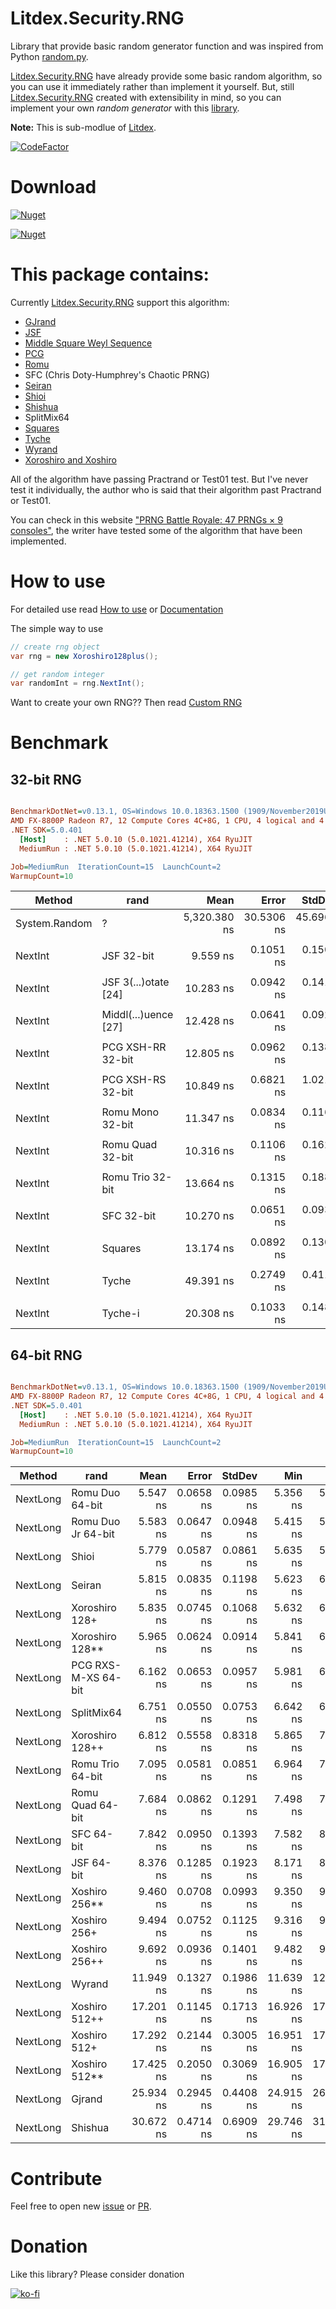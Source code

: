 # Litdex.Security.RNG

Library that provide basic random generator function and was inspired from Python [random.py](https://github.com/python/cpython/blob/master/Lib/random.py).

[Litdex.Security.RNG](https://github.com/Shiroechi/Litdex.Security.RNG) have already provide some basic random algorithm, so you can use it immediately rather than implement it yourself. But, still [Litdex.Security.RNG](https://github.com/Shiroechi/Litdex.Security.RNG) created with extensibility in mind, so you can implement your own *random generator* with this [library](https://github.com/Shiroechi/Litdex.Security.RNG).

**Note:** This is sub-modlue of [Litdex](https://github.com/Shiroechi/Litdex).

[![CodeFactor](https://www.codefactor.io/repository/github/shiroechi/litdex.security.rng/badge?style=for-the-badge)](https://www.codefactor.io/repository/github/shiroechi/litdex.security.rng)

# Download

[![Nuget](https://img.shields.io/nuget/v/litdex?label=Litdex&style=for-the-badge)](https://www.nuget.org/packages/Litdex/)

[![Nuget](https://img.shields.io/nuget/v/Litdex.Security.RNG?label=Litdex.Security.RNG&style=for-the-badge)](https://www.nuget.org/packages/Litdex.Security.RNG)

# This package contains:

Currently [Litdex.Security.RNG](https://github.com/Shiroechi/Litdex.Security.RNG) support this algorithm:

- [GJrand](http://gjrand.sourceforge.net/)
- [JSF](http://burtleburtle.net/bob/rand/smallprng.html)
- [Middle Square Weyl Sequence](https://en.wikipedia.org/wiki/Middle-square_method)
- [PCG](https://en.wikipedia.org/wiki/Permuted_congruential_generator)
- [Romu](http://romu-random.org/)
- SFC (Chris Doty-Humphrey's Chaotic PRNG)
- [Seiran](https://github.com/andanteyk/prng-seiran)
- [Shioi](https://github.com/andanteyk/prng-shioi)
- [Shishua](https://github.com/espadrine/shishua)
- SplitMix64
- [Squares](<https://en.wikipedia.org/wiki/Counter-based_random_number_generator_(CBRNG)#Squares_RNG>)
- [Tyche](https://www.researchgate.net/publication/233997772_Fast_and_Small_Nonlinear_Pseudorandom_Number_Generators_for_Computer_Simulation)
- [Wyrand](https://github.com/wangyi-fudan/wyhash)
- [Xoroshiro and Xoshiro](http://prng.di.unimi.it/)

All of the algorithm have passing Practrand or Test01 test. But I've never test it individually, the author who is said that their algorithm past Practrand or Test01.

You can check in this website ["PRNG Battle Royale: 47 PRNGs × 9 consoles"](https://rhet.dev/wheel/rng-battle-royale-47-prngs-9-consoles/), the writer have tested some of the algorithm that have been implemented.

# How to use

For detailed use read [How to use](https://github.com/Shiroechi/Litdex.Security.RNG/wiki/How-to-use)
or [Documentation](https://github.com/Shiroechi/Litdex.Security.RNG/wiki/Documentation)

The simple way to use

```C#
// create rng object
var rng = new Xoroshiro128plus();

// get random integer
var randomInt = rng.NextInt();
```

Want to create your own RNG?? Then read [Custom RNG](https://github.com/Shiroechi/Litdex.Security.RNG/wiki/Custom-RNG)

# Benchmark

## 32-bit RNG

``` ini

BenchmarkDotNet=v0.13.1, OS=Windows 10.0.18363.1500 (1909/November2019Update/19H2)
AMD FX-8800P Radeon R7, 12 Compute Cores 4C+8G, 1 CPU, 4 logical and 4 physical cores
.NET SDK=5.0.401
  [Host]    : .NET 5.0.10 (5.0.1021.41214), X64 RyuJIT
  MediumRun : .NET 5.0.10 (5.0.1021.41214), X64 RyuJIT

Job=MediumRun  IterationCount=15  LaunchCount=2  
WarmupCount=10  

```
|        Method |                 rand |         Mean |      Error |     StdDev |          Min |          Max | Ratio | RatioSD | Rank |  Gen 0 | Allocated |
|-------------- |--------------------- |-------------:|-----------:|-----------:|-------------:|-------------:|------:|--------:|-----:|-------:|----------:|
| System.Random |                    ? | 5,320.380 ns | 30.5306 ns | 45.6968 ns | 5,256.942 ns | 5,395.361 ns |  1.00 |    0.00 |    1 | 0.5341 |     280 B |
|               |                      |              |            |            |              |              |       |         |      |        |           |
|       NextInt |           JSF 32-bit |     9.559 ns |  0.1051 ns |  0.1507 ns |     9.291 ns |     9.994 ns |     ? |       ? |    1 |      - |         - |
|               |                      |              |            |            |              |              |       |         |      |        |           |
|       NextInt | JSF 3(...)otate [24] |    10.283 ns |  0.0942 ns |  0.1410 ns |    10.099 ns |    10.522 ns |     ? |       ? |    1 |      - |         - |
|               |                      |              |            |            |              |              |       |         |      |        |           |
|       NextInt | Middl(...)uence [27] |    12.428 ns |  0.0641 ns |  0.0920 ns |    12.310 ns |    12.694 ns |     ? |       ? |    1 |      - |         - |
|               |                      |              |            |            |              |              |       |         |      |        |           |
|       NextInt |    PCG XSH-RR 32-bit |    12.805 ns |  0.0962 ns |  0.1380 ns |    12.547 ns |    13.106 ns |     ? |       ? |    1 |      - |         - |
|               |                      |              |            |            |              |              |       |         |      |        |           |
|       NextInt |    PCG XSH-RS 32-bit |    10.849 ns |  0.6821 ns |  1.0210 ns |     8.613 ns |    12.409 ns |     ? |       ? |    1 |      - |         - |
|               |                      |              |            |            |              |              |       |         |      |        |           |
|       NextInt |     Romu Mono 32-bit |    11.347 ns |  0.0834 ns |  0.1169 ns |    11.136 ns |    11.532 ns |     ? |       ? |    1 |      - |         - |
|               |                      |              |            |            |              |              |       |         |      |        |           |
|       NextInt |     Romu Quad 32-bit |    10.316 ns |  0.1106 ns |  0.1621 ns |    10.075 ns |    10.737 ns |     ? |       ? |    1 |      - |         - |
|               |                      |              |            |            |              |              |       |         |      |        |           |
|       NextInt |     Romu Trio 32-bit |    13.664 ns |  0.1315 ns |  0.1886 ns |    13.373 ns |    14.166 ns |     ? |       ? |    1 |      - |         - |
|               |                      |              |            |            |              |              |       |         |      |        |           |
|       NextInt |           SFC 32-bit |    10.270 ns |  0.0651 ns |  0.0934 ns |    10.090 ns |    10.427 ns |     ? |       ? |    1 |      - |         - |
|               |                      |              |            |            |              |              |       |         |      |        |           |
|       NextInt |              Squares |    13.174 ns |  0.0892 ns |  0.1307 ns |    12.936 ns |    13.476 ns |     ? |       ? |    1 |      - |         - |
|               |                      |              |            |            |              |              |       |         |      |        |           |
|       NextInt |                Tyche |    49.391 ns |  0.2749 ns |  0.4114 ns |    48.846 ns |    49.951 ns |     ? |       ? |    1 |      - |         - |
|               |                      |              |            |            |              |              |       |         |      |        |           |
|       NextInt |              Tyche-i |    20.308 ns |  0.1033 ns |  0.1481 ns |    20.078 ns |    20.541 ns |     ? |       ? |    1 |      - |         - |

## 64-bit RNG

``` ini

BenchmarkDotNet=v0.13.1, OS=Windows 10.0.18363.1500 (1909/November2019Update/19H2)
AMD FX-8800P Radeon R7, 12 Compute Cores 4C+8G, 1 CPU, 4 logical and 4 physical cores
.NET SDK=5.0.401
  [Host]    : .NET 5.0.10 (5.0.1021.41214), X64 RyuJIT
  MediumRun : .NET 5.0.10 (5.0.1021.41214), X64 RyuJIT

Job=MediumRun  IterationCount=15  LaunchCount=2  
WarmupCount=10  

```
|   Method |                rand |      Mean |     Error |    StdDev |       Min |       Max | Rank |  Gen 0 | Allocated |
|--------- |-------------------- |----------:|----------:|----------:|----------:|----------:|-----:|-------:|----------:|
| NextLong |     Romu Duo 64-bit |  5.547 ns | 0.0658 ns | 0.0985 ns |  5.356 ns |  5.748 ns |    1 |      - |         - |
| NextLong |  Romu Duo Jr 64-bit |  5.583 ns | 0.0647 ns | 0.0948 ns |  5.415 ns |  5.853 ns |    1 |      - |         - |
| NextLong |               Shioi |  5.779 ns | 0.0587 ns | 0.0861 ns |  5.635 ns |  5.930 ns |    2 |      - |         - |
| NextLong |              Seiran |  5.815 ns | 0.0835 ns | 0.1198 ns |  5.623 ns |  6.113 ns |    2 |      - |         - |
| NextLong |      Xoroshiro 128+ |  5.835 ns | 0.0745 ns | 0.1068 ns |  5.632 ns |  6.007 ns |    2 |      - |         - |
| NextLong |     Xoroshiro 128** |  5.965 ns | 0.0624 ns | 0.0914 ns |  5.841 ns |  6.186 ns |    3 |      - |         - |
| NextLong | PCG RXS-M-XS 64-bit |  6.162 ns | 0.0653 ns | 0.0957 ns |  5.981 ns |  6.345 ns |    4 |      - |         - |
| NextLong |          SplitMix64 |  6.751 ns | 0.0550 ns | 0.0753 ns |  6.642 ns |  6.948 ns |    5 |      - |         - |
| NextLong |     Xoroshiro 128++ |  6.812 ns | 0.5558 ns | 0.8318 ns |  5.865 ns |  7.779 ns |    5 |      - |         - |
| NextLong |    Romu Trio 64-bit |  7.095 ns | 0.0581 ns | 0.0851 ns |  6.964 ns |  7.266 ns |    5 |      - |         - |
| NextLong |    Romu Quad 64-bit |  7.684 ns | 0.0862 ns | 0.1291 ns |  7.498 ns |  7.907 ns |    6 |      - |         - |
| NextLong |          SFC 64-bit |  7.842 ns | 0.0950 ns | 0.1393 ns |  7.582 ns |  8.023 ns |    7 |      - |         - |
| NextLong |          JSF 64-bit |  8.376 ns | 0.1285 ns | 0.1923 ns |  8.171 ns |  8.872 ns |    8 |      - |         - |
| NextLong |       Xoshiro 256** |  9.460 ns | 0.0708 ns | 0.0993 ns |  9.350 ns |  9.676 ns |    9 |      - |         - |
| NextLong |        Xoshiro 256+ |  9.494 ns | 0.0752 ns | 0.1125 ns |  9.316 ns |  9.661 ns |    9 |      - |         - |
| NextLong |       Xoshiro 256++ |  9.692 ns | 0.0936 ns | 0.1401 ns |  9.482 ns |  9.940 ns |   10 |      - |         - |
| NextLong |              Wyrand | 11.949 ns | 0.1327 ns | 0.1986 ns | 11.639 ns | 12.344 ns |   11 |      - |         - |
| NextLong |       Xoshiro 512++ | 17.201 ns | 0.1145 ns | 0.1713 ns | 16.926 ns | 17.487 ns |   12 |      - |         - |
| NextLong |        Xoshiro 512+ | 17.292 ns | 0.2144 ns | 0.3005 ns | 16.951 ns | 17.872 ns |   12 |      - |         - |
| NextLong |       Xoshiro 512** | 17.425 ns | 0.2050 ns | 0.3069 ns | 16.905 ns | 17.904 ns |   12 |      - |         - |
| NextLong |              Gjrand | 25.934 ns | 0.2945 ns | 0.4408 ns | 24.915 ns | 26.314 ns |   13 |      - |         - |
| NextLong |             Shishua | 30.672 ns | 0.4714 ns | 0.6909 ns | 29.746 ns | 31.842 ns |   14 | 0.0306 |      16 B |

# Contribute

Feel free to open new [issue](https://github.com/Shiroechi/Litdex.Security.RNG/issues/new) or [PR](https://github.com/Shiroechi/Litdex.Security.RNG/pulls).

# Donation

Like this library? Please consider donation

[![ko-fi](https://www.ko-fi.com/img/githubbutton_sm.svg)](https://ko-fi.com/X8X81SP2L)
